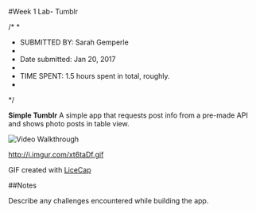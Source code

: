 #Week 1 Lab- Tumblr

/*
*
* SUBMITTED BY: Sarah Gemperle
*
* Date submitted: Jan 20, 2017
* 
* TIME SPENT: 1.5 hours spent in total, roughly.
*
*/


**Simple Tumblr** A simple app that requests post info from a pre-made API
                  and shows photo posts in table view. 

<img src='http://i.imgur.com/xt6taDf.gif' title='Video Walkthrough' width='' alt='Video Walkthrough' />

http://i.imgur.com/xt6taDf.gif

GIF created with [LiceCap](http://cockos.com/licecap/)

##Notes

Describe any challenges encountered while building the app.


